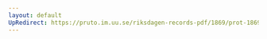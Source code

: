 ```yaml
---
layout: default
UpRedirect: https://pruto.im.uu.se/riksdagen-records-pdf/1869/prot-1869--fk--130/prot-1869--fk--130_000.pdf
---
```

